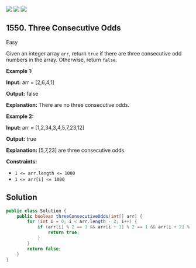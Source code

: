[![](https://img.shields.io/github/stars/javadev/LeetCode-in-Java?label=Stars&style=flat-square)](https://github.com/javadev/LeetCode-in-Java)
[![](https://img.shields.io/github/forks/javadev/LeetCode-in-Java?label=Fork%20me%20on%20GitHub%20&style=flat-square)](https://github.com/javadev/LeetCode-in-Java/fork)
[![](https://img.shields.io/badge/-LeetCode%20in%20Kotlin-blue?style=flat-square)](https://github.com/javadev/LeetCode-in-Kotlin)

## 1550\. Three Consecutive Odds

Easy

Given an integer array `arr`, return `true` if there are three consecutive odd numbers in the array. Otherwise, return `false`.

**Example 1:**

**Input:** arr = [2,6,4,1]

**Output:** false

**Explanation:** There are no three consecutive odds.

**Example 2:**

**Input:** arr = [1,2,34,3,4,5,7,23,12]

**Output:** true

**Explanation:** [5,7,23] are three consecutive odds.

**Constraints:**

*   `1 <= arr.length <= 1000`
*   `1 <= arr[i] <= 1000`

## Solution

```java
public class Solution {
    public boolean threeConsecutiveOdds(int[] arr) {
        for (int i = 0; i < arr.length - 2; i++) {
            if (arr[i] % 2 == 1 && arr[i + 1] % 2 == 1 && arr[i + 2] % 2 == 1) {
                return true;
            }
        }
        return false;
    }
}
```